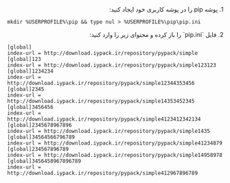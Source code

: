 <div dir="rtl">
1. پوشه pip را در پوشه کاربری خود ایجاد کنید:

</div>

```shell
mkdir %USERPROFILE%\pip && type nul > %USERPROFILE%\pip\pip.ini
```
<div dir="rtl">
2. فایل `pip.ini` را باز کرده و محتوای زیر را وارد کنید:

</div>

   ```plaintext
   [global]
   index-url = http://download.iypack.ir/repository/pypack/simple
   [global]123
   index-url = http://download.iypack.ir/repository/pypack/simple123123
   [global]1234234
   index-url = http://download.iypack.ir/repository/pypack/simple12344353456
   [global]2345
   index-url = http://download.iypack.ir/repository/pypack/simple14353452345
   [global]3456456
   index-url = http://download.iypack.ir/repository/pypack/simple4123412342134
   [global]2345678967896
   index-url = http://download.iypack.ir/repository/pypack/simple1435
   [global]34564566796789
   index-url = http://download.iypack.ir/repository/pypack/simple41234879
   [global]234567896789
   index-url = http://download.iypack.ir/repository/pypack/simple14958978
   [global]3456458967896789
   index-url = http://download.iypack.ir/repository/pypack/simple412967896789
   ```
